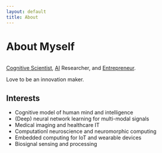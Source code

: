```yaml
---
layout: default
title: About
---
```


<div class="post">
	<h1 class="pageTitle">About Myself</h1>
	<img src="{{ '/assets/img/touring.jpg' | prepend: site.baseurl }}" alt="">
	<p class="intro"><a href="https://en.wikipedia.org/wiki/Cognitive_science">Cognitive Scientist</a>, <a href="https://en.wikipedia.org/wiki/Artificial_intelligence">AI</a> Researcher, and <a href="https://en.wikipedia.org/wiki/Entrepreneurship">Entrepreneur</a>.</p>
	<p>Love to be an innovation maker.</p>
	<h2>Interests</h2>
	<ul>
		<li>Cognitive model of human mind and intelligence</li>
  		<li>(Deep) neural network learning for multi-modal signals</li>
  		<li>Medical imaging and healthcare IT</li>
  		<li>Computationl neuroscience and neuromorphic computing</li>
      		<li>Embedded computing for IoT and wearable devices</li>
		<li>Biosignal sensing and processing</li>
  	</ul>
</div>
